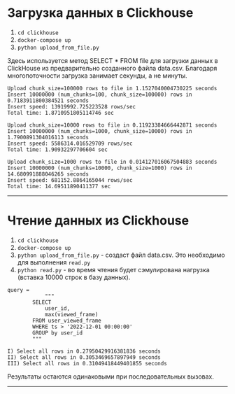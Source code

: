 # Загрузка данных в Clickhouse

1. `cd clickhouse`
2. `docker-compose up`
3. `python upload_from_file.py`

Здесь используется метод SELECT * FROM file для загрузки данных в ClickHouse из
предварительно созданного файла data.csv. Благодаря многопоточности загрузка 
занимает секунды, а не минуты.


```commandline
Upload chunk_size=100000 rows to file in 1.1527040004730225 seconds
Insert 10000000 (num_chunks=100, chunk_size=100000) rows in 0.7183911800384521 seconds
Insert speed: 13919992.725223528 rows/sec
Total time: 1.8710951805114746 sec
```

```commandline
Upload chunk_size=10000 rows to file in 0.11923384666442871 seconds
Insert 10000000 (num_chunks=1000, chunk_size=10000) rows in 1.7900891304016113 seconds
Insert speed: 5586314.016529709 rows/sec
Total time: 1.90932297706604 sec
```

```commandline
Upload chunk_size=1000 rows to file in 0.014127016067504883 seconds
Insert 10000000 (num_chunks=10000, chunk_size=1000) rows in 14.680991888046265 seconds
Insert speed: 681152.8864165044 rows/sec
Total time: 14.69511890411377 sec
```

___


# Чтение данных из Clickhouse

1. `cd clickhouse`
2. `docker-compose up`
3. `python upload_from_file.py` - создаст файл data.csv. Это необходимо для выполнения `read.py`
4. `python read.py` - во время чтения будет сэмулирована нагрузка (вставка 10000 строк в базу данных).

```commandline
query = 
            """
        SELECT
            user_id,
            max(viewed_frame)
        FROM user_viewed_frame
        WHERE ts > '2022-12-01 00:00:00'
        GROUP by user_id
        """

I) Select all rows in 0.27950429916381836 seconds
II) Select all rows in 0.3053469657897949 seconds
III) Select all rows in 0.31049418449401855 seconds
```

Результаты остаются одинаковыми при последовательных вызовах.

___
